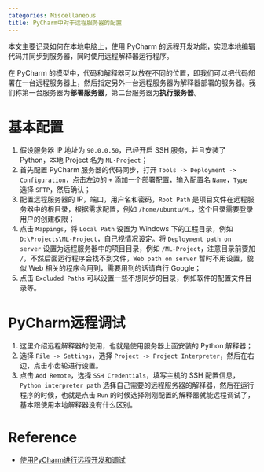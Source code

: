 ```yaml
---
categories: Miscellaneous
title: PyCharm中对于远程服务器的配置
---
```


本文主要记录如何在本地电脑上，使用 PyCharm 的远程开发功能，实现本地编辑代码并同步到服务器，同时使用远程解释器运行程序。 

在 PyCharm 的模型中，代码和解释器可以放在不同的位置，即我们可以把代码部署在一台远程服务器上，然后指定另外一台远程服务器为解释器部署的服务器。我们称第一台服务器为**部署服务器**，第二台服务器为**执行服务器**。

# 基本配置

1.  假设服务器 IP 地址为 `90.0.0.50`，已经开启 SSH 服务，并且安装了 Python，本地 Project 名为 `ML-Project`；
2.  首先配置 PyCharm 服务器的代码同步，打开 `Tools -> Deployment -> Configuration`，点击左边的 `+` 添加一个部署配置，输入配置名 `Name`，`Type` 选择 `SFTP`，然后确认；
3.  配置远程服务器的 IP，端口，用户名和密码，`Root Path` 是项目文件在远程服务器中的根目录，根据需求配置，例如 `/home/ubuntu/ML`，这个目录需要登录用户的创建权限；
4.  点击 `Mappings`，将 `Local Path` 设置为 Windows 下的工程目录，例如 `D:\Projects\ML-Project`，自己视情况设定。将 `Deployment path on server` 设置为远程服务器中的项目目录，例如 `/ML-Project`，注意目录前要加 `/`，不然后面运行程序会找不到文件，`Web path on server` 暂时不用设置，貌似 Web 相关的程序会用到，需要用到的话请自行 Google；
5.  点击 `Excluded Paths` 可以设置一些不想同步的目录，例如软件的配置文件目录等。 

# PyCharm远程调试

1.  这里介绍远程解释器的使用，也就是使用服务器上面安装的 Python 解释器；
2.  选择 `File -> Settings`，选择 `Project -> Project Interpreter`，然后在右边，点击小齿轮进行设置。 
3.  点击 `Add Remote`，选择 `SSH Credentials`，填写主机的 SSH 配置信息，`Python interpreter path` 选择自己需要的远程服务器的解释器，然后在运行程序的时候，也就是点击 `Run` 的时候选择刚刚配置的解释器就能远程调试了，基本跟使用本地解释器没有什么区别。 

# Reference

- [使用PyCharm进行远程开发和调试](https://link.zhihu.com/?target=https%3A//www.xncoding.com/2016/05/26/python/pycharm-remote.html) 